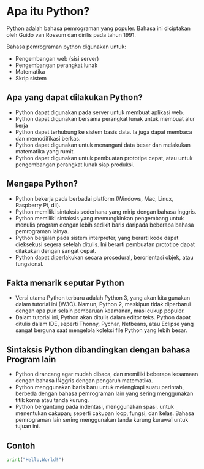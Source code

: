 # Apa itu Python?
Python adalah bahasa pemrograman yang populer. Bahasa ini diciptakan oleh Guido van Rossum dan dirilis pada tahun 1991.

Bahasa pemrograman python digunakan untuk:
- Pengembangan web (sisi server)
- Pengembangan perangkat lunak
- Matematika
- Skrip sistem

## Apa yang dapat dilakukan Python?
- Python dapat digunakan pada server untuk membuat aplikasi web.
- Python dapat digunakan bersama perangkat lunak untuk membuat alur kerja
- Python dapat terhubung ke sistem basis data. Ia juga dapat membaca dan memodifikasi berkas.
- Python dapat digunakan untuk menangani data besar dan melakukan matematika yang rumit.
- Python dapat digunakan untuk pembuatan prototipe cepat, atau untuk pengembangan perangkat lunak siap produksi.

## Mengapa Python?
- Python bekerja pada berbadai platform (Windows, Mac, Linux, Raspberry Pi, dll).
- Python memiliki sintaksis sederhana yang mirip dengan bahasa Inggris.
- Python memiliki sintaksis yang memungkinkan pengembang untuk menulis program dengan lebih sedikit baris daripada beberapa bahasa pemrograman lainya.
- Python berjalan pada sistem interpreter, yang berarti kode dapat dieksekusi segera setelah ditulis. Ini berarti pembuatan prototipe dapat dilakukan dengan sangat cepat.
- Python dapat diperlakukan secara prosedural, berorientasi objek, atau fungsional.

## Fakta menarik seputar Python
- Versi utama Python terbaru adalah Python 3, yang akan kita gunakan dalam tutorial ini (W3C). Namun, Python 2, meskipun tidak diperbarui dengan apa pun selain pembaruan keamanan, masi cukup populer.
- Dalam tutorial ini, Python akan ditulis dalam editor teks. Python dapat ditulis dalam IDE, seperti Thonny, Pychar, Netbeans, atau Eclipse yang sangat berguna saat mengelola koleksi file Python yang lebih besar.

## Sintaksis Python dibandingkan dengan bahasa Program lain
- Python dirancang agar mudah dibaca, dan memiliki beberapa kesamaan dengan bahasa INggris dengan pengaruh matematika.
- Python menggunakan baris baru untuk melengkapi suatu perintah, berbeda dengan bahasa pemrograman lain yang sering menggunakan titik koma atau tanda kurung.
- Python bergantung pada indentasi, menggunakan spasi, untuk menentukan cakupan; seperti cakupan loop, fungsi, dan kelas. Bahasa pemrograman lain sering menggunakan tanda kurung kurawal untuk tujuan ini.

## Contoh 
```py
print("Hello,World!")
```